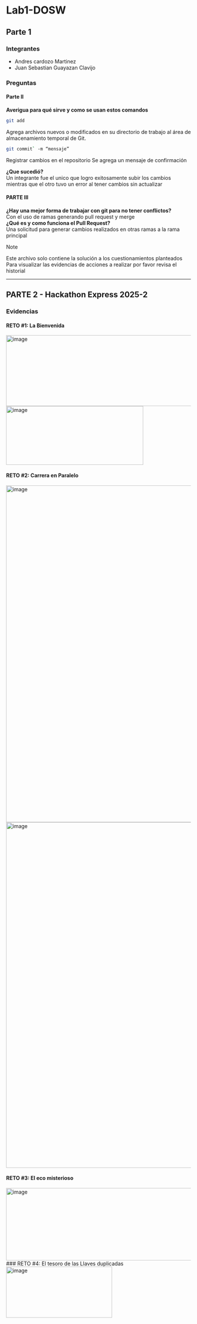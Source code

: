 # Lab1-DOSW
## Parte 1
### Integrantes
- Andres cardozo Martinez
- Juan Sebastian Guayazan Clavijo

### Preguntas
#### Parte ll
**Averigua para qué sirve y como se usan estos comandos** 
```bash
git add
```
Agrega archivos nuevos o modificados en su directorio de trabajo al área de almacenamiento temporal de Git.
```bash
git commit` -m “mensaje”
```
Registrar cambios en el repositorio
Se agrega un mensaje de confirmación

**¿Que sucedió?**       
Un integrante fue el unico que logro exitosamente subir los cambios mientras que el otro tuvo un error al tener cambios sin actualizar


#### PARTE III 
**¿Hay una mejor forma de trabajar con git para no tener conflictos?**     
Con el uso de ramas generando pull request y merge    
**¿Qué es y como funciona el Pull Request?**     
Una solicitud para generar cambios realizados en otras ramas a la rama principal

> [!NOTE]
> Este archivo solo contiene la solución a los cuestionamientos planteados     
> Para visualizar las evidencias de acciones a realizar por favor revisa el historial

---

## PARTE 2 -  Hackathon Express 2025-2
### Evidencias
#### RETO #1: La Bienvenida 
<img width="1868" height="193" alt="image" src="https://github.com/user-attachments/assets/70c6be8b-e5df-4a59-8444-43797e8069da" />
<img width="374" height="160" alt="image" src="https://github.com/user-attachments/assets/e5cc5db9-4c06-45a0-8def-15c981cec83b" />

#### RETO #2: Carrera en Paralelo
<img width="1239" height="917" alt="image" src="https://github.com/user-attachments/assets/e7945789-48b6-4c30-8e1f-6a14c611f864" />
<img width="1257" height="941" alt="image" src="https://github.com/user-attachments/assets/20476a7b-f703-4272-af1f-41e25b323f59" />

#### RETO #3: El eco misterioso 
<img width="1023" height="197" alt="image" src="https://github.com/user-attachments/assets/cdc604d7-36f3-4337-84cd-cda28d2bf12c" />
### RETO #4: El tesoro de las Llaves duplicadas

<img width="289" height="139" alt="image" src="https://github.com/user-attachments/assets/e797607d-aada-48d4-8dc3-d32627500e5a" />

